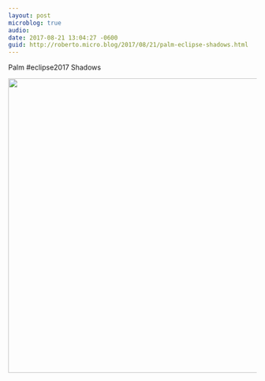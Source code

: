 ```yaml
---
layout: post
microblog: true
audio: 
date: 2017-08-21 13:04:27 -0600
guid: http://roberto.micro.blog/2017/08/21/palm-eclipse-shadows.html
---
```

Palm #eclipse2017 Shadows

<img src="http://roberto.mateu.me/uploads/2018/0c3933be62.jpg" width="600" height="596" />
